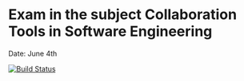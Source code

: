 # Exam in the subject Collaboration Tools in Software Engineering
Date: June 4th

[![Build Status](https://travis-ci.com/HannaMariaMagi/cse-exam.svg?branch=dev)](https://travis-ci.com/HannaMariaMagi/cse-exam)
